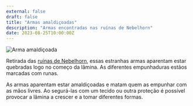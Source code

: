```yaml
---
external: false
draft: false
title: "Armas amaldiçoadas"
description: "Armas encontradas nas ruínas de Nebelhorn"
date: 2023-08-25T10:00:00Z
---
```


![Arma amaldiçoada](/erde/images/weird-weapon.jpeg)

Retirada das [ruínas de Nebelhorn](/erde/pistas/ruinas-nebelhorn), essas estranhas armas aparentam
estar quebradas logo no começo da lâmina. As diferentes empunhaduras estãos marcadas com runas.

As armas aparentam estar amaldiçoadas e matam quem as empunhar com as mãos livres. Ao segurá-las com
um tecido ou outra proteção é possível provocar a lâmina a crescer e a tomar diferentes formas.